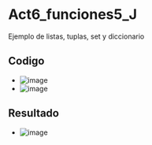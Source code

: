 # Act6_funciones5_J
Ejemplo de listas, tuplas, set y diccionario

 ## Codigo
 - ![image](https://github.com/user-attachments/assets/83ce3654-c0a3-4fa7-8af4-16b20601ce06)
 - ![image](https://github.com/user-attachments/assets/56a4a2dc-60d9-44f6-a28d-a6ebf8e8c3ba)
 ## Resultado
 - ![image](https://github.com/user-attachments/assets/3d965170-2e78-4252-9643-a5ba17e2ae72)
